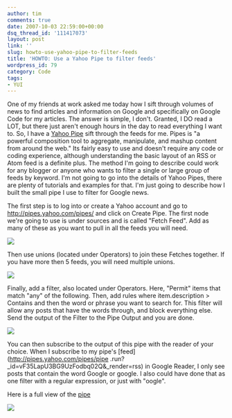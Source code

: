 ```yaml
---
author: tim
comments: true
date: 2007-10-03 22:59:00+00:00
dsq_thread_id: '111417073'
layout: post
link: ''
slug: howto-use-yahoo-pipe-to-filter-feeds
title: 'HOWTO: Use a Yahoo Pipe to filter feeds'
wordpress_id: 79
category: Code
tags:
- YUI
---
```


One of my friends at work asked me today how I sift through volumes of news to
find articles and information on Google and specifically on Google Code for my
articles. The answer is simple, I don't. Granted, I DO read a LOT, but there
just aren't enough hours in the day to read everything I want to. So, I have a
[Yahoo Pipe](http://pipes.yahoo.com/pipes/) sift through the feeds for me.
Pipes is "a powerful composition tool to aggregate, manipulate, and mashup
content from around the web." Its fairly easy to use and doesn't require any
code or coding experience, although understanding the basic layout of an RSS
or Atom feed is a definite plus. The method I'm going to describe could work
for any blogger or anyone who wants to filter a single or large group of feeds
by keyword. I'm not going to go into the details of Yahoo Pipes, there are
plenty of tutorials and examples for that. I'm just going to describe how I
built the small pipe I use to filter for Google news.  
  
The first step is to log into or create a Yahoo account and go to
<http://pipes.yahoo.com/pipes/> and click on Create Pipe. The first node we're
going to use is under sources and is called "Fetch Feed". Add as many of these
as you want to pull in all the feeds you will need.  
  
![](http://lh6.google.com/timothy.broder/RwQeq2uGXrI/AAAAAAAAMTE/_APNQgTsUMQ/s400/pipe1.jpg?imgdl=1)  
  
Then use unions (located under Operators) to join these Fetches together. If
you have more then 5 feeds, you will need multiple unions.  
  
  
  
![](http://lh6.google.com/timothy.broder/RwQeq2uGXsI/AAAAAAAAMTM/uKp3MSfdtUg/s400/pipe2.jpg?imgdl=1)  
  
Finally, add a filter, also located under Operators. Here, "Permit" items that
match "any" of the following. Then, add rules where item.description >
Contains and then the word or phrase you want to search for. This filter will
allow any posts that have the words through, and block everything else. Send
the output of the Filter to the Pipe Output and you are done.  
  
![](http://lh6.google.com/timothy.broder/RwQeq2uGXtI/AAAAAAAAMTU/zrI8IloMhiw/s400/pipe3.jpg?imgdl=1)  
  
You can then subscribe to the output of this pipe with the reader of your
choice. When I subscribe to my pipe's [feed](http://pipes.yahoo.com/pipes/pipe
.run?_id=vF35LapU3BG9UzFodbq02Q&_render=rss) in Google Reader, I only see
posts that contain the word Google or google. I also could have done that as
one filter with a regular expression, or just with "oogle".  
  
Here is a full view of the
[pipe](http://pipes.yahoo.com/pipes/pipe.info?_id=vF35LapU3BG9UzFodbq02Q)  
  
![](http://lh6.google.com/timothy.broder/RwQeq2uGXuI/AAAAAAAAMTc/RAnjUutsd5A/s400/pipe4.jpg?imgdl=1)  
  


